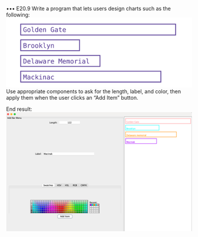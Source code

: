 ••• E20.9 Write a program that lets users design charts such as the following:
![img.png](img.png)
Use appropriate components to ask for the length, label, and color, then apply them
when the user clicks an “Add Item” button.

End result:
![img_1.png](img_1.png)
